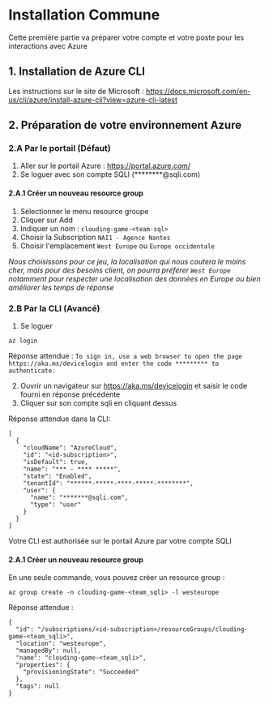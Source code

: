 # Installation Commune

Cette première partie va préparer votre compte et votre poste pour les interactions avec Azure

## 1. Installation de Azure CLI

Les instructions sur le site de Microsoft : https://docs.microsoft.com/en-us/cli/azure/install-azure-cli?view=azure-cli-latest

## 2. Préparation de votre environnement Azure

### 2.A Par le portail (Défaut)

1. Aller sur le portail Azure : https://portal.azure.com/
2. Se loguer avec son compte SQLI (********@sqli.com)

#### 2.A.1 Créer un nouveau resource group
1. Sélectionner le menu resource groupe
2. Cliquer sur Add
3. Indiquer un nom : `clouding-game-<team-sql>`
4. Choisir la Subscription `NAI1 - Agence Nantes`
5. Choisir l'emplacement `West Europe` ou `Europe occidentale`

_Nous choisissons pour ce jeu, la localisation qui nous coutera le moins cher, mais pour des besoins client, on pourra préférer `West Europe` notamment pour respecter une localisation des données en Europe ou bien améliorer les temps de réponse_

### 2.B Par la CLI (Avancé)

1. Se loguer
```
az login
```
Réponse attendue : `To sign in, use a web browser to open the page https://aka.ms/devicelogin and enter the code ********* to authenticate.`

2. Ouvrir un navigateur sur https://aka.ms/devicelogin et saisir le code fourni en réponse précédente
3. Cliquer sur son compte sqli en cliquant dessus

Réponse attendue dans la CLI:
```
[
  {
    "cloudName": "AzureCloud",
    "id": "<id-subscription>",
    "isDefault": true,
    "name": "*** - **** *****",
    "state": "Enabled",
    "tenantId": "******-*****-****-*****-********",
    "user": {
      "name": "*******@sqli.com",
      "type": "user"
    }
  }
]
```

Votre CLI est authorisée sur le portail Azure par votre compte SQLI

#### 2.A.1 Créer un nouveau resource group
En une seule commande, vous pouvez créer un resource group : 
```
az group create -n clouding-game-<team_sqli> -l westeurope
```

Réponse attendue :

```
{
  "id": "/subscriptions/<id-subscription>/resourceGroups/clouding-game-<team_sqli>",
  "location": "westeurope",
  "managedBy": null,
  "name": "clouding-game-<team_sqli>",
  "properties": {
    "provisioningState": "Succeeded"
  },
  "tags": null
}
```